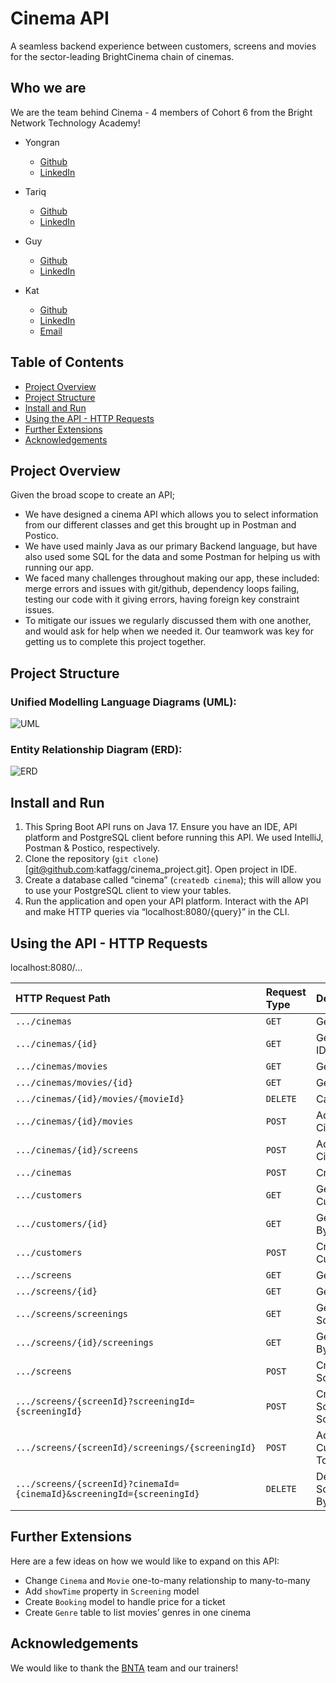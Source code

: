 # Cinema API

A seamless backend experience between customers, screens and movies for the sector-leading BrightCinema chain of cinemas.

## Who we are
We are the team behind Cinema - 4 members of Cohort 6 from the Bright Network Technology Academy!

- Yongran
	- [Github](https://github.com/YoyoMai98)
	- [LinkedIn](https://www.linkedin.com/in/yongran-mai/)

- Tariq
	- [Github](https://github.com/Tariq-Hennache)
	- [LinkedIn](https://www.linkedin.com/in/tariq-hennache/)
- Guy
	- [Github](https://github.com/GuyTheCoder)
	- [LinkedIn](https://www.linkedin.com/in/guy-chalk/)
- Kat
	- [Github](https://github.com/katfagg)
	- [LinkedIn](https://www.linkedin.com/in/katfagg/)
	- [Email](katjfagg@gmail.com)


## Table of Contents
- [Project Overview](#project-overview)
- [Project Structure](#project-structure)
- [Install and Run](#install-and-run)
- [Using the API - HTTP Requests](#using-the-api---http-request)
- [Further Extensions](#further-extensions)
- [Acknowledgements](#acknowledgments)


## Project Overview
Given the broad scope to create an API;
- We have designed a cinema API which allows you to select information from our different classes and get this brought up in Postman and Postico.
- We have used mainly Java as our primary Backend language, but have also used some SQL for the data and some Postman for helping us with running our app.
- We faced many challenges throughout making our app, these included: merge errors and issues with git/github, dependency loops failing, testing our code with it giving errors, having foreign key constraint issues.
- To mitigate our issues we regularly discussed them with one another, and would ask for help when we needed it. Our teamwork was key for getting us to complete this project together.

## Project Structure
### Unified Modelling Language Diagrams (UML):

![UML](https://github.com/katfagg/cinema_project/blob/main/Class%20Diagram%20Final.png)

### Entity Relationship Diagram (ERD):

![ERD](https://github.com/katfagg/cinema_project/blob/main/ERD%20Final.png)

## Install and Run

1. This Spring Boot API runs on Java 17. Ensure you have an IDE, API platform and PostgreSQL client before running this API. We used IntelliJ, Postman & Postico, respectively. 
2. Clone the repository (`git clone`) [git@github.com:katfagg/cinema_project.git]. Open project in IDE.
3. Create a database called “cinema” (`createdb cinema`); this will allow you to use your PostgreSQL client to view your tables.
4. Run the application and open your API platform. Interact with the API and make HTTP queries via “localhost:8080/{query}” in the CLI.


## Using the API - HTTP Requests

localhost:8080/…

| HTTP Request Path                                                        | Request Type | Description                                      |
|:-------------------------------------------------------------------------|:-------------|:-------------------------------------------------|
| `.../cinemas` |`GET` | Get All Cinemas |
|`.../cinemas/{id}`| `GET` | Get Cinema By ID |
|`.../cinemas/movies` |`GET` | Get All Movies  |
|`.../cinemas/movies/{id}`|`GET`| Get Movie By ID|
| `.../cinemas/{id}/movies/{movieId}`  | `DELETE`  | Cancel Movie  |
| `.../cinemas/{id}/movies`  | `POST`  | Add Movie To Cinema  |
| `.../cinemas/{id}/screens`  | `POST`  | Add Screen To Cinema |
| `.../cinemas`  | `POST`  | Create Cinema  |
| `.../customers` | `GET` | Get All Customers |
|`.../customers/{id}` | `GET` | Get Customer By ID |
| `.../customers` | `POST` | Create New Customers |
| `.../screens` | `GET` | Get All Screens 
| `.../screens/{id}` | `GET` | Get Screen By ID |
| `.../screens/screenings` | `GET` | Get All Screenings |
| `.../screens/{id}/screenings` | `GET` | Get Screening By ID |
| `.../screens` | `POST` | Create New Screen |
| `.../screens/{screenId}?screeningId={screeningId}` | `POST` | Create/Add New Screening To Screen |
| `.../screens/{screenId}/screenings/{screeningId}` | `POST` | Add New Customer/Movie To Screening |
| `.../screens/{screenId}?cinemaId={cinemaId}&screeningId={screeningId}` | `DELETE` | Delete Screening/Movie By ID |


## Further Extensions
Here are a few ideas on how we would like to expand on this API:
- Change `Cinema` and `Movie` one-to-many relationship to many-to-many
- Add `showTime` property in `Screening` model
- Create `Booking` model to handle price for a ticket
- Create `Genre` table to list movies’ genres in one cinema


## Acknowledgements
We would like to thank the [BNTA](https://techacademy.brightnetwork.co.uk/) team and our trainers!
